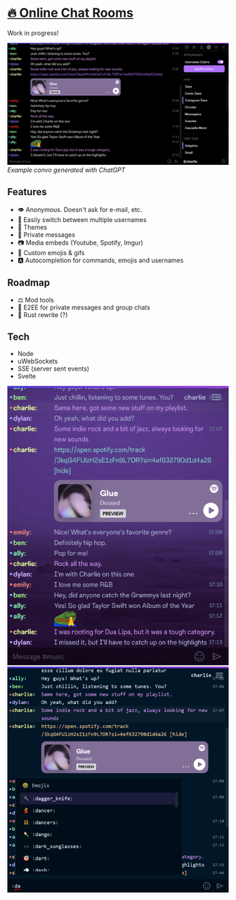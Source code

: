 # [🔥 Online Chat Rooms](https://natter.top)

Work in progress!

![1](/screenshots/0.png)
_Example convo generated with ChatGPT_

## Features

- 👁 Anonymous. Doesn't ask for e-mail, etc.
- 👥 Easily switch between multiple usernames
- 🎨 Themes
- 💌 Private messages
- 📷 Media embeds (Youtube, Spotify, Imgur)
- 🐸 Custom emojis & gifs
- 🅰 Autocompletion for commands, emojis and usernames

## Roadmap

- ⚖ Mod tools
- 🔐 E2EE for private messages and group chats
- 🦀 Rust rewrite (?)

## Tech

- Node
- uWebSockets
- SSE (server sent events)
- Svelte

![2](/screenshots/1.png)
![3](/screenshots/2.png)
